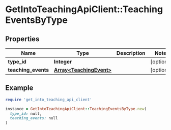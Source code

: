 # GetIntoTeachingApiClient::TeachingEventsByType

## Properties

| Name | Type | Description | Notes |
| ---- | ---- | ----------- | ----- |
| **type_id** | **Integer** |  | [optional] |
| **teaching_events** | [**Array&lt;TeachingEvent&gt;**](TeachingEvent.md) |  | [optional] |

## Example

```ruby
require 'get_into_teaching_api_client'

instance = GetIntoTeachingApiClient::TeachingEventsByType.new(
  type_id: null,
  teaching_events: null
)
```

